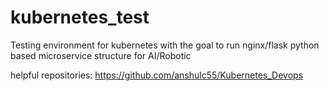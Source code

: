 # kubernetes_test
Testing environment for kubernetes with the goal to run nginx/flask python based microservice structure for AI/Robotic

helpful repositories:
https://github.com/anshulc55/Kubernetes_Devops
